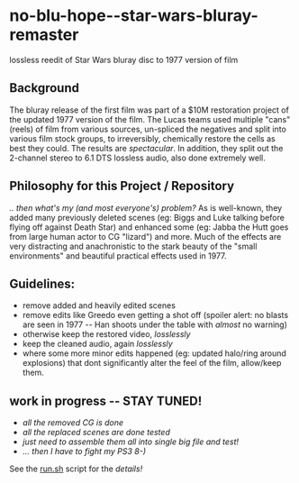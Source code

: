 # no-blu-hope--star-wars-bluray-remaster
lossless reedit of Star Wars bluray disc to 1977 version of film

## Background
The bluray release of the first film was part of a $10M restoration project of the updated 1977 version of the film.
The Lucas teams used multiple "cans" (reels) of film from various sources, un-spliced the negatives and split into various film stock groups, to irreversibly, chemically restore the cells as best they could.
The results are *spectacular*.
In addition, they split out the 2-channel stereo to 6.1 DTS lossless audio, also done extremely well.

## Philosophy for this Project / Repository
_.. then what's my (and most everyone's) problem?_
As is well-known, they added many previously deleted scenes (eg: Biggs and Luke talking before flying off against Death Star) and enhanced some (eg: Jabba the Hutt goes from large human actor to CG "lizard") and more.  Much of the effects are very distracting and anachronistic to the stark beauty of the "small environments" and beautiful practical effects used in 1977.

## Guidelines:
* remove added and heavily edited scenes
* remove edits like Greedo even getting a shot off (spoiler alert: no blasts are seen in 1977 -- Han shoots under the table with _almost_ no warning)
* otherwise keep the restored video, _losslessly_
* keep the cleaned audio, again _losslessly_
* where some more minor edits happened (eg: updated halo/ring around explosions) that dont significantly alter the feel of the film, allow/keep them.

## work in progress -- STAY TUNED!
* _all the removed CG is done_
* _all the replaced scenes are done tested_
* _just need to assemble them all into single big file and test!_
* _... then I have to fight my PS3 8-)_

See the [run.sh](run.sh) script for the *details!*
